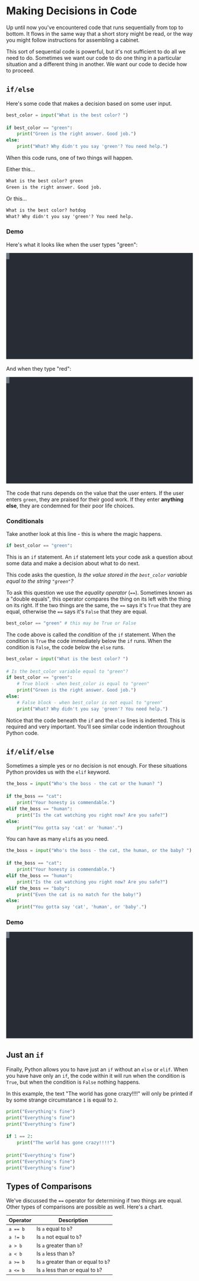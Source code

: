 # Making Decisions in Code

Up until now you've encountered code that runs sequentially from top to bottom. It flows in the same way that a short story might be read, or the way you might follow instructions for assembling a cabinet.

This sort of sequential code is powerful, but it's not sufficient to do all we need to do. Sometimes we want our code to do one thing in a particular situation and a different thing in another. We want our code to decide how to proceed.

## `if/else`

Here's some code that makes a decision based on some user input.

```python
best_color = input("What is the best color? ")

if best_color == "green":
    print("Green is the right answer. Good job.")
else:
    print("What? Why didn't you say 'green'? You need help.")
```

When this code runs, one of two things will happen.

Either this...

```txt
What is the best color? green
Green is the right answer. Good job.
```

Or this...

```txt
What is the best color? hotdog
What? Why didn't you say 'green'? You need help.
```

### Demo

Here's what it looks like when the user types "green":

![Favorite Color Green](./favorite_color_green.svg)

And when they type "red":

![Favorite Color Red](./favorite_color_red.svg)

The code that runs depends on the value that the user enters. If the user enters `green`, they are praised for their good work. If they enter **anything else**, they are condemned for their poor life choices.

### Conditionals

Take another look at this line - this is where the magic happens.

```python
if best_color == "green":
```

This is an `if` statement. An `if` statement lets your code ask a question about some data and make a decision about what to do next.

This code asks the question, _Is the value stored in the `best_color` variable equal to the string `"green"`?_

To ask this question we use the _equality operator_ (`==`). Sometimes known as a "double equals", this operator compares the thing on its left with the thing on its right. If the two things are the same, the `==` says it's `True` that they are equal, otherwise the `==` says it's `False` that they are equal.

```python
best_color == "green" # this may be True or False
```

The code above is called the _condition_ of the `if` statement. When the condition is `True` the code immediately below the `if` runs. When the condition is `False`, the code below the `else` runs.

```python
best_color = input("What is the best color? ")

# Is the best_color variable equal to "green"?
if best_color == "green":
    # True block - when best_color is equal to "green"
    print("Green is the right answer. Good job.")
else:
    # False block - when best_color is not equal to "green"
    print("What? Why didn't you say 'green'? You need help.")
```

Notice that the code beneath the `if` and the `else` lines is indented. This is required and very important. You'll see similar code indention throughout Python code.

## `if/elif/else`

Sometimes a simple yes or no decision is not enough. For these situations Python provides us with the `elif` keyword.

```python
the_boss = input("Who's the boss - the cat or the human? ")

if the_boss == "cat":
    print("Your honesty is commendable.")
elif the_boss == "human":
    print("Is the cat watching you right now? Are you safe?")
else:
    print("You gotta say 'cat' or 'human'.")
```

You can have as many `elif`s as you need.

```python
the_boss = input("Who's the boss - the cat, the human, or the baby? ")

if the_boss == "cat":
    print("Your honesty is commendable.")
elif the_boss == "human":
    print("Is the cat watching you right now? Are you safe?")
elif the_boss == "baby":
    print("Even the cat is no match for the baby!")
else:
    print("You gotta say 'cat', 'human', or 'baby'.")
```

### Demo

![Who's the boss](./whos_the_boss.svg)

## Just an `if`

Finally, Python allows you to have just an `if` without an `else` or `elif`. When you have have only an `if`, the code within it will run when the condition is `True`, but when the condition is `False` nothing happens.

In this example, the text "The world has gone crazy!!!!" will only be printed if by some strange circumstance `1` is equal to `2`.

```python
print("Everything's fine")
print("Everything's fine")
print("Everything's fine")

if 1 == 2:
    print("The world has gone crazy!!!!")

print("Everything's fine")
print("Everything's fine")
print("Everything's fine")
```

## Types of Comparisons

We've discussed the `==` operator for determining if two things are equal. Other types of comparisons are possible as well. Here's a chart.

| Operator | Description                          |
| -------- | ------------------------------------ |
| `a == b` | Is `a` equal to `b`?                 |
| `a != b` | Is `a` not equal to `b`?             |
| `a > b`  | Is `a` greater than `b`?             |
| `a < b`  | Is `a` less than `b`?                |
| `a >= b` | Is `a` greater than or equal to `b`? |
| `a <= b` | Is `a` less than or equal to `b`?    |
